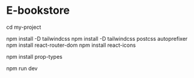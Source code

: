 # E-bookstore
 
cd my-project

npm install -D tailwindcss
npm install -D tailwindcss postcss autoprefixer
npm install react-router-dom
npm install react-icons

npm install prop-types


npm run dev
